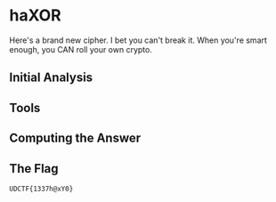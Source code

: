 # haXOR
Here's a brand new cipher. I bet you can't break it. When you're smart enough, you CAN roll your own crypto. 



## Initial Analysis 



## Tools 



## Computing the Answer 



## The Flag 
```bash
UDCTF{1337h@xY0}
```